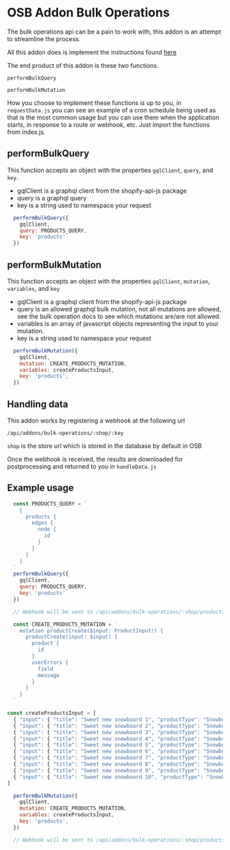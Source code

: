 # OSB Addon Bulk Operations

The bulk operations api can be a pain to work with, this addon is an attempt to streamline the process.

All this addon does is implement the instructions found [here](https://shopify.dev/docs/api/usage/bulk-operations/imports)

The end product of this addon is these two functions.

`performBulkQuery`

`performBulkMutation`

How you choose to implement these functions is up to you, in `requestData.js` you can see an example of a cron schedule being used as that is the most common usage but you can use them when the application starts, in response to a route or webhook, etc. Just import the functions from index.js.

## performBulkQuery

This function accepts an object with the properties `gqlClient`, `query`, and `key`.

- gqlClient is a graphql client from the shopify-api-js package
- query is a graphql query
- key is a string used to namespace your request

```js
  performBulkQuery({
    gqlClient,
    query: PRODUCTS_QUERY,
    key: 'products'
  })
```
## performBulkMutation

This function accepts an object with the properties `gqlClient`, `mutation`, `variables`, and `key`

- gqlClient is a graphql client from the shopify-api-js package
- query is an allowed graphql bulk mutation, not all mutations are allowed, see the bulk operation docs to see which mutations are/are not allowed.
- variables is an array of javascript objects representing the input to your mutation.
- key is a string used to namespace your request

```js
  performBulkMutation({
    gqlClient,
    mutation: CREATE_PRODUCTS_MUTATION,
    variables: createProductsInput,
    key: 'products',
  })
```

## Handling data
This addon works by registering a webhook at the following url

`/api/addons/bulk-operations/:shop/:key`

`shop` is the store url which is stored in the database by default in OSB

Once the webhook is received, the results are downloaded for postprocessing and returned to you in `handleData.js`

## Example usage

```js
  const PRODUCTS_QUERY = `
    {
      products {
        edges {
          node {
            id
          }
        }
      }
    }
  `
  performBulkQuery({
    gqlClient,
    query: PRODUCTS_QUERY,
    key: 'products'
  })

  // Webhook will be sent to /api/addons/bulk-operations/:shop/products

```

```js
  const CREATE_PRODUCTS_MUTATION = `
    mutation productCreate($input: ProductInput!) {
      productCreate(input: $input) {
        product {
          id
        }
        userErrors {
          field
          message
        }
      }
    }
  `

const createProductsInput = [
  { "input": { "title": "Sweet new snowboard 1", "productType": "Snowboard", "vendor": "JadedPixel" } },
  { "input": { "title": "Sweet new snowboard 2", "productType": "Snowboard", "vendor": "JadedPixel" } },
  { "input": { "title": "Sweet new snowboard 3", "productType": "Snowboard", "vendor": "JadedPixel" } },
  { "input": { "title": "Sweet new snowboard 4", "productType": "Snowboard", "vendor": "JadedPixel" } },
  { "input": { "title": "Sweet new snowboard 5", "productType": "Snowboard", "vendor": "JadedPixel" } },
  { "input": { "title": "Sweet new snowboard 6", "productType": "Snowboard", "vendor": "JadedPixel" } },
  { "input": { "title": "Sweet new snowboard 7", "productType": "Snowboard", "vendor": "JadedPixel" } },
  { "input": { "title": "Sweet new snowboard 8", "productType": "Snowboard", "vendor": "JadedPixel" } },
  { "input": { "title": "Sweet new snowboard 9", "productType": "Snowboard", "vendor": "JadedPixel" } },
  { "input": { "title": "Sweet new snowboard 10", "productType": "Snowboard", "vendor": "JadedPixel" } },
]

  performBulkMutation({
    gqlClient,
    mutation: CREATE_PRODUCTS_MUTATION,
    variables: createProductsInput,
    key: 'products',
  })

  // Webhook will be sent to /api/addons/bulk-operations/:shop/products
```